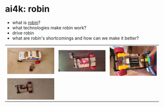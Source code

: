 # ai4k: robin

- what is [robin](https://github.com/kamangir/bluer-ugv/tree/main/bluer_ugv/docs/robin)?
- what technologies make robin work?
- drive robin
- what are robin's shortcomings and how can we make it better?

|   |   |   |
| --- | --- | --- |
| [![image](https://github.com/kamangir/assets2/raw/main/robin/20250807_103534.jpg?raw=true)](https://github.com/kamangir/assets2/raw/main/robin/20250807_103534.jpg?raw=true) | [![image](https://github.com/kamangir/assets2/raw/main/robin/20250723_095022.jpg?raw=true)](https://github.com/kamangir/assets2/raw/main/robin/20250723_095022.jpg?raw=true) | [![image](https://github.com/kamangir/assets2/raw/main/robin/20250728_112123.jpg?raw=true)](https://github.com/kamangir/assets2/raw/main/robin/20250728_112123.jpg?raw=true) |
| [![image](https://github.com/kamangir/assets2/raw/main/robin/20250723_095155~2_1.gif?raw=true)](https://github.com/kamangir/assets2/raw/main/robin/20250723_095155~2_1.gif?raw=true) |  |  |
